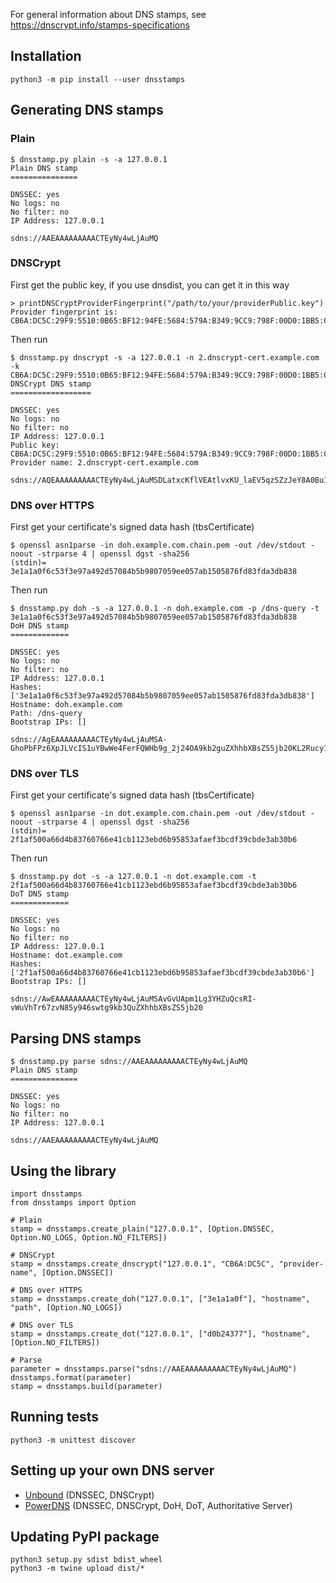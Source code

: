 
For general information about DNS stamps, see https://dnscrypt.info/stamps-specifications

## Installation

    python3 -m pip install --user dnsstamps


## Generating DNS stamps

### Plain

    $ dnsstamp.py plain -s -a 127.0.0.1
    Plain DNS stamp
    ===============
    
    DNSSEC: yes
    No logs: no
    No filter: no
    IP Address: 127.0.0.1
    
    sdns://AAEAAAAAAAAACTEyNy4wLjAuMQ


### DNSCrypt

First get the public key, if you use dnsdist, you can get it in this way  

    > printDNSCryptProviderFingerprint("/path/to/your/providerPublic.key")
    Provider fingerprint is: CB6A:DC5C:29F9:5510:0B65:BF12:94FE:5684:579A:B349:9CC9:798F:00D0:1BB5:C1A9:A2C7

Then run

    $ dnsstamp.py dnscrypt -s -a 127.0.0.1 -n 2.dnscrypt-cert.example.com -k CB6A:DC5C:29F9:5510:0B65:BF12:94FE:5684:579A:B349:9CC9:798F:00D0:1BB5:C1A9:A2C7
    DNSCrypt DNS stamp
    ==================
    
    DNSSEC: yes
    No logs: no
    No filter: no
    IP Address: 127.0.0.1
    Public key: CB6A:DC5C:29F9:5510:0B65:BF12:94FE:5684:579A:B349:9CC9:798F:00D0:1BB5:C1A9:A2C7
    Provider name: 2.dnscrypt-cert.example.com
    
    sdns://AQEAAAAAAAAACTEyNy4wLjAuMSDLatxcKflVEAtlvxKU_laEV5qzSZzJeY8A0Bu1wamixxsyLmRuc2NyeXB0LWNlcnQuZXhhbXBsZS5jb20


### DNS over HTTPS

First get your certificate's signed data hash (tbsCertificate)

    $ openssl asn1parse -in doh.example.com.chain.pem -out /dev/stdout -noout -strparse 4 | openssl dgst -sha256
    (stdin)= 3e1a1a0f6c53f3e97a492d57084b5b9807059ee057ab1505876fd83fda3db838

Then run

    $ dnsstamp.py doh -s -a 127.0.0.1 -n doh.example.com -p /dns-query -t 3e1a1a0f6c53f3e97a492d57084b5b9807059ee057ab1505876fd83fda3db838
    DoH DNS stamp
    =============
    
    DNSSEC: yes
    No logs: no
    No filter: no
    IP Address: 127.0.0.1
    Hashes: ['3e1a1a0f6c53f3e97a492d57084b5b9807059ee057ab1505876fd83fda3db838']
    Hostname: doh.example.com
    Path: /dns-query
    Bootstrap IPs: []
    
    sdns://AgEAAAAAAAAACTEyNy4wLjAuMSA-GhoPbFPz6XpJLVcIS1uYBwWe4FerFQWHb9g_2j24OA9kb2guZXhhbXBsZS5jb20KL2Rucy1xdWVyeQ


### DNS over TLS

First get your certificate's signed data hash (tbsCertificate)

    $ openssl asn1parse -in dot.example.com.chain.pem -out /dev/stdout -noout -strparse 4 | openssl dgst -sha256
    (stdin)= 2f1af500a66d4b83760766e41cb1123ebd6b95853afaef3bcdf39cbde3ab30b6

Then run

    $ dnsstamp.py dot -s -a 127.0.0.1 -n dot.example.com -t 2f1af500a66d4b83760766e41cb1123ebd6b95853afaef3bcdf39cbde3ab30b6
    DoT DNS stamp
    =============
    
    DNSSEC: yes
    No logs: no
    No filter: no
    IP Address: 127.0.0.1
    Hostname: dot.example.com
    Hashes: ['2f1af500a66d4b83760766e41cb1123ebd6b95853afaef3bcdf39cbde3ab30b6']
    Bootstrap IPs: []
    
    sdns://AwEAAAAAAAAACTEyNy4wLjAuMSAvGvUApm1Lg3YHZuQcsRI-vWuVhTr67zvN85y946swtg9kb3QuZXhhbXBsZS5jb20


## Parsing DNS stamps

    $ dnsstamp.py parse sdns://AAEAAAAAAAAACTEyNy4wLjAuMQ
    Plain DNS stamp
    ===============
    
    DNSSEC: yes
    No logs: no
    No filter: no
    IP Address: 127.0.0.1
    
    sdns://AAEAAAAAAAAACTEyNy4wLjAuMQ


## Using the library
    
    import dnsstamps
    from dnsstamps import Option
    
    # Plain
    stamp = dnsstamps.create_plain("127.0.0.1", [Option.DNSSEC, Option.NO_LOGS, Option.NO_FILTERS])
    
    # DNSCrypt
    stamp = dnsstamps.create_dnscrypt("127.0.0.1", "CB6A:DC5C", "provider-name", [Option.DNSSEC])
    
    # DNS over HTTPS
    stamp = dnsstamps.create_doh("127.0.0.1", ["3e1a1a0f"], "hostname", "path", [Option.NO_LOGS])
    
    # DNS over TLS
    stamp = dnsstamps.create_dot("127.0.0.1", ["d0b24377"], "hostname", [Option.NO_FILTERS])
    
    # Parse
    parameter = dnsstamps.parse("sdns://AAEAAAAAAAAACTEyNy4wLjAuMQ")
    dnsstamps.format(parameter)
    stamp = dnsstamps.build(parameter)


## Running tests

    python3 -m unittest discover


## Setting up your own DNS server

* [Unbound](https://github.com/jedisct1/dnscrypt-proxy/wiki/How-to-setup-your-own-DNSCrypt-server-in-less-than-10-minutes) (DNSSEC, DNSCrypt)
* [PowerDNS](https://github.com/chrisss404/powerdns#private-recursor) (DNSSEC, DNSCrypt, DoH, DoT, Authoritative Server)


## Updating PyPI package
    
    python3 setup.py sdist bdist_wheel
    python3 -m twine upload dist/*


